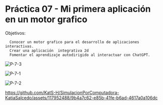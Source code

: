 # Práctica 07 - Mi primera aplicación en un motor grafico 

Objetivos:

      Conocer un motor grafico para el desarrollo de aplicaciones interactivas.
      Crear una aplicación  integrativa 2d
      Fomentar el aprendizaje autodirigido al interactuar con ChatGPT.

![P-7-3](https://github.com/KatS-H/SimulacionPorComputadora-KatiaSalcedo/assets/117952488/0da90c4a-4815-4262-9d58-4ffb23c03b49)

![P-7-1](https://github.com/KatS-H/SimulacionPorComputadora-KatiaSalcedo/assets/117952488/2e30aa6f-70a3-4a47-bdc6-ff85bf08ed72)

![P-7-2](https://github.com/KatS-H/SimulacionPorComputadora-KatiaSalcedo/assets/117952488/7600c1f5-d659-40de-9b7e-dd27edfbaba8)


https://github.com/KatS-H/SimulacionPorComputadora-KatiaSalcedo/assets/117952488/9b4a7c62-e85b-41fe-b6ad-4617a0a106dc

